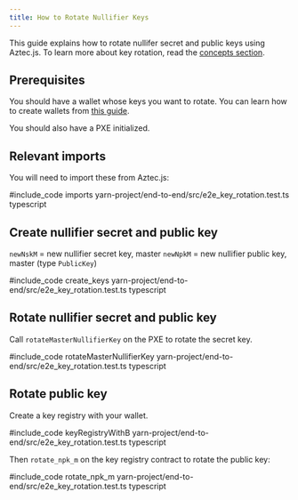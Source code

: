 ```yaml
---
title: How to Rotate Nullifier Keys
---
```


This guide explains how to rotate nullifer secret and public keys using Aztec.js. To learn more about key rotation, read the [concepts section](../../../aztec/aztec/concepts/accounts/keys.md#key-rotation).

## Prerequisites

You should have a wallet whose keys you want to rotate. You can learn how to create wallets from [this guide](./create_account.md).

You should also have a PXE initialized.

## Relevant imports

You will need to import these from Aztec.js:

#include_code imports yarn-project/end-to-end/src/e2e_key_rotation.test.ts typescript

## Create nullifier secret and public key

`newNskM` = new nullifier secret key, master
`newNpkM` = new nullifier public key, master (type `PublicKey`)

#include_code create_keys yarn-project/end-to-end/src/e2e_key_rotation.test.ts typescript

## Rotate nullifier secret and public key

Call `rotateMasterNullifierKey` on the PXE to rotate the secret key. 

#include_code rotateMasterNullifierKey yarn-project/end-to-end/src/e2e_key_rotation.test.ts typescript

## Rotate public key 

Create a key registry with your wallet. 

#include_code keyRegistryWithB yarn-project/end-to-end/src/e2e_key_rotation.test.ts typescript

Then `rotate_npk_m` on the key registry contract to rotate the public key:

#include_code rotate_npk_m yarn-project/end-to-end/src/e2e_key_rotation.test.ts typescript
